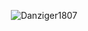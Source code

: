 <head>
<link rel="stylesheet" type="text/css" href="style.css">
</head>
<body>

<p align="center"><img align="center" src="https://github-readme-stats.vercel.app/api/top-langs?username=Danziger1807&show_icons=true&locale=en&layout=compact" alt="Danziger1807" /></p>


</body>
